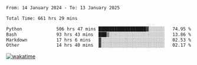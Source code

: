 <!--START_SECTION:waka-->

```txt
From: 14 January 2024 - To: 13 January 2025

Total Time: 661 hrs 29 mins

Python             506 hrs 47 mins ██████████████████▓░░░░░░   74.95 %
Bash               93 hrs 43 mins  ███▒░░░░░░░░░░░░░░░░░░░░░   13.86 %
Markdown           17 hrs 6 mins   ▓░░░░░░░░░░░░░░░░░░░░░░░░   02.53 %
Other              14 hrs 40 mins  ▓░░░░░░░░░░░░░░░░░░░░░░░░   02.17 %
```

<!--END_SECTION:waka-->
[![wakatime](https://wakatime.com/badge/user/5f89a63a-5294-4958-ad30-2b3455e63f2a.svg)](https://wakatime.com/@5f89a63a-5294-4958-ad30-2b3455e63f2a)
